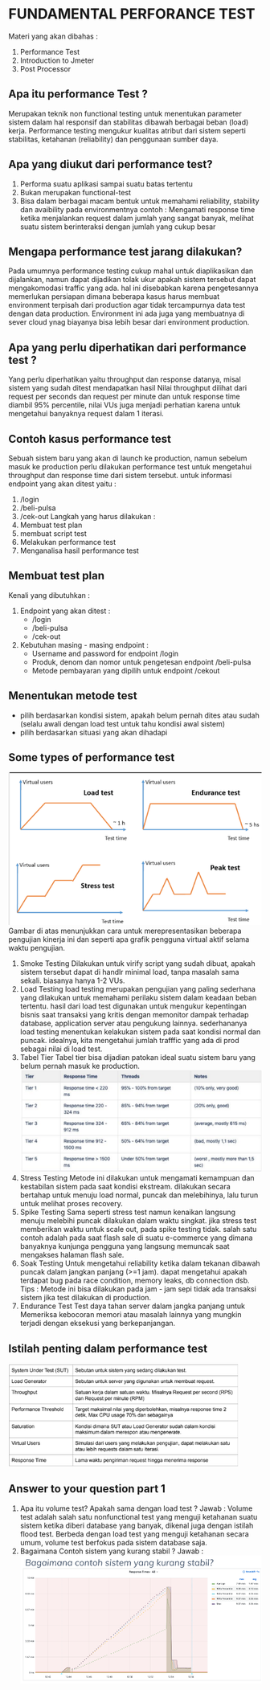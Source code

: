 # FUNDAMENTAL PERFORANCE TEST
  Materi yang akan dibahas :
  1. Performance Test
  2. Introduction to Jmeter
  3. Post Processor

## Apa itu performance Test ?
   Merupakan teknik non functional testing untuk menentukan parameter sistem dalam hal responsif dan stabilitas dibawah berbagai beban (load) kerja.
   Performance testing mengukur kualitas atribut dari sistem seperti stabilitas, ketahanan (reliability) dan penggunaan sumber daya.

## Apa yang diukut dari performance test?
   1. Performa suatu aplikasi sampai suatu batas tertentu
   2. Bukan merupakan functional-test
   3. Bisa dalam berbagai macam bentuk untuk memahami reliability, stability dan avaibility pada environmentnya
   contoh :
   Mengamati response time ketika menjalankan request dalam jumlah yang sangat banyak, melihat suatu sistem berinteraksi dengan jumlah yang cukup besar

## Mengapa performance test jarang dilakukan?
   Pada umumnya performance testing cukup mahal untuk diaplikasikan dan dijalankan, namun dapat dijadikan tolak ukur apakah sistem tersebut dapat mengakomodasi traffic yang ada.
   hal ini disebabkan karena pengetesannya memerlukan persiapan dimana beberapa kasus harus membuat environment terpisah dari production agar tidak tercampurnya data test dengan data production.
   Environment ini ada juga yang membuatnya di sever cloud ynag biayanya bisa lebih besar dari environment production.

## Apa yang perlu diperhatikan dari performance test ?
   Yang perlu diperhatikan yaitu throughput dan response datanya, misal sistem yang sudah ditest mendapatkan hasil Nilai throughput dilihat dari request per seconds dan request per minute dan untuk response time diambil 95% percentile, nilai VUs juga menjadi perhatian karena untuk mengetahui banyaknya request dalam 1 iterasi.

## Contoh kasus performance test
   Sebuah sistem baru yang akan di launch ke production, namun sebelum masuk ke production perlu dilakukan performance test untuk mengetahui throughput dan response time dari sistem tersebut. untuk informasi endpoint yang akan ditest yaitu :
   1. /login
   2. /beli-pulsa
   3. /cek-out
   Langkah yang harus dilakukan :
   1. Membuat test plan
   2. membuat script test
   3. Melakukan performance test
   4. Menganalisa hasil performance test

## Membuat test plan
   Kenali yang dibutuhkan :
   1. Endpoint yang akan ditest :
      - /login
      - /beli-pulsa
      - /cek-out
   2. Kebutuhan masing - masing endpoint :
      - Username and password for endpoint /login
      - Produk, denom dan nomor untuk pengetesan endpoint /beli-pulsa
      - Metode pembayaran yang dipilih untuk endpoint /cekout

## Menentukan metode test
   - pilih berdasarkan kondisi sistem, apakah belum pernah dites atau sudah (selalu awali dengan load test untuk tahu kondisi awal sistem)
   - pilih berdasarkan situasi yang akan dihadapi

## Some types of performance test
   ![ss1](./Screenshoots/gambar1.png)
   Gambar di atas menunjukkan cara untuk merepresentasikan beberapa pengujian kinerja ini dan seperti apa grafik pengguna virtual aktif selama waktu pengujian.
   1. Smoke Testing
      Dilakukan untuk virify script yang sudah dibuat, apakah sistem tersebut dapat di handlr minimal load, tanpa masalah sama sekali. biasanya hanya 1-2 VUs.
   2. Load Testing
      load testing merupakan pengujian yang paling sederhana yang dilakukan untuk memahami perilaku sistem dalam keadaan beban tertentu. hasil dari load test digunakan untuk mengukur kepentingan bisnis saat transaksi yang kritis dengan memonitor dampak terhadap database, application server atau pengukung lainnya.
      sederhananya load testing menentukan kelakukan sistem pada saat kondisi normal dan puncak. idealnya, kita mengetahui jumlah trafffic yang ada di prod sebagai nilai di load test.
   3. Tabel Tier
      Tabel tier bisa dijadian patokan ideal suatu sistem baru yang belum pernah masuk ke production.
      ![ss2](./Screenshoots/gambar2.png)
   4. Stress Testing
      Metode ini dilakukan untuk mengamati kemampuan dan kestabilan sistem pada saat kondisi ekstream.
      dilakukan secara bertahap untuk menuju load normal, puncak dan melebihinya, lalu turun untuk melihat proses recovery.
   5. Spike Testing
      Sama seperti stress test namun kenaikan langsung menuju melebihi puncak dilakukan dalam waktu singkat. jika stress test memberikan waktu untuk scale out, pada spike testing tidak. 
      salah satu contoh adalah pada saat flash sale di suatu e-commerce yang dimana banyaknya kunjunga pengguna yang langsung memuncak saat mengakses halaman flash sale.
   6. Soak Testing
      Untuk mengetahui reliability ketika dalam tekanan dibawah puncak dalam jangkan panjang (>=1 jam). dapat mengetahui apakah terdapat bug pada race condition, memory leaks, db connection dsb.
      Tips : Metode ini bisa dilakukan pada jam - jam sepi tidak ada transaksi sistem jika test dilakukan di production.
   7. Endurance Test
      Test daya tahan server dalam jangka panjang untuk Memeriksa kebocoran memori atau masalah lainnya yang mungkin terjadi dengan eksekusi yang berkepanjangan.

## Istilah penting dalam performance test
   ![ss3](./Screenshoots/gambar3.png)

## Answer to your question part 1
   1. Apa itu volume test? Apakah sama dengan load test ?
   Jawab : Volume test adalah salah satu nonfunctional test yang menguji ketahanan suatu sistem ketika diberi database yang banyak, dikenal juga dengan istilah flood test.
   Berbeda dengan load test yang menguji ketahanan secara umum, volume test berfokus pada sistem database saja.
   2. Bagaimana Contoh sistem yang kurang stabil ?
   Jawab : 
   ![ss4](./Screenshoots/gambar4.png)


